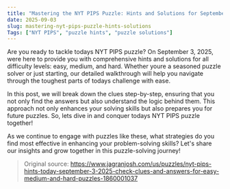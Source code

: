 ```yaml
---
title: "Mastering the NYT PIPS Puzzle: Hints and Solutions for September 3, 2025"
date: 2025-09-03
slug: mastering-nyt-pips-puzzle-hints-solutions
Tags: ["NYT PIPS", "puzzle hints", "puzzle solutions"]
---
```

Are you ready to tackle todays NYT PIPS puzzle? On September 3, 2025, were here to provide you with comprehensive hints and solutions for all difficulty levels: easy, medium, and hard. Whether youre a seasoned puzzle solver or just starting, our detailed walkthrough will help you navigate through the toughest parts of todays challenge with ease.

In this post, we will break down the clues step-by-step, ensuring that you not only find the answers but also understand the logic behind them. This approach not only enhances your solving skills but also prepares you for future puzzles. So, lets dive in and conquer todays NYT PIPS puzzle together!

As we continue to engage with puzzles like these, what strategies do you find most effective in enhancing your problem-solving skills? Let's share our insights and grow together in this puzzle-solving journey!
> Original source: https://www.jagranjosh.com/us/puzzles/nyt-pips-hints-today-september-3-2025-check-clues-and-answers-for-easy-medium-and-hard-puzzles-1860001037
